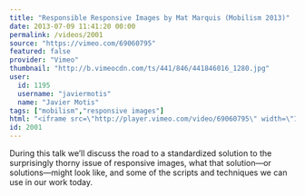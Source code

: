```yaml
---
title: "Responsible Responsive Images by Mat Marquis (Mobilism 2013)"
date: 2013-07-09 11:41:20 00:00
permalink: /videos/2001
source: "https://vimeo.com/69060795"
featured: false
provider: "Vimeo"
thumbnail: "http://b.vimeocdn.com/ts/441/846/441846016_1280.jpg"
user:
  id: 1195
  username: "javiermotis"
  name: "Javier Motis"
tags: ["mobilism","responsive images"]
html: "<iframe src=\"http://player.vimeo.com/video/69060795\" width=\"1280\" height=\"720\" frameborder=\"0\" webkitAllowFullScreen mozallowfullscreen allowFullScreen></iframe>"
id: 2001
---
```


During this talk we’ll discuss the road to a standardized solution to the surprisingly thorny issue of responsive images, what that solution—or solutions—might look like, and some of the scripts and techniques we can use in our work today.